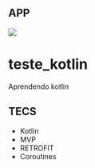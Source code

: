 ## APP

![](https://i.imgur.com/6PDLbW9.gif)

# teste_kotlin

Aprendendo kotlin

## TECS

- Kotlin
- MVP
- RETROFIT
- Coroutines
